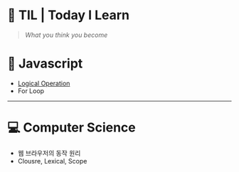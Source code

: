 # 🌱 TIL | Today I Learn

> _What you think you become_

# 📌 Javascript

- <a href ="https://github.com/BongsikB/BongsikB.github.io/blob/bf12c76e3adf1502f8ec6e7f80f35fa1ecb84340/JavaScript/Logical%20Operation.md"> Logical Operation </a>
- For Loop
<hr>

# 💻 Computer Science

- 웹 브라우저의 동작 원리
- Clousre, Lexical, Scope
